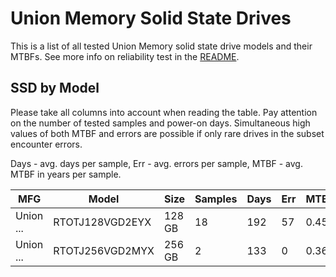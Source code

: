 Union Memory Solid State Drives
===============================

This is a list of all tested Union Memory solid state drive models and their MTBFs. See
more info on reliability test in the [README](https://github.com/linuxhw/SMART).

SSD by Model
------------

Please take all columns into account when reading the table. Pay attention on the
number of tested samples and power-on days. Simultaneous high values of both MTBF
and errors are possible if only rare drives in the subset encounter errors.

Days - avg. days per sample,
Err  - avg. errors per sample,
MTBF - avg. MTBF in years per sample.

| MFG       | Model              | Size   | Samples | Days  | Err   | MTBF |
|-----------|--------------------|--------|---------|-------|-------|------|
| Union ... | RTOTJ128VGD2EYX    | 128 GB | 18      | 192   | 57    | 0.45   |
| Union ... | RTOTJ256VGD2MYX    | 256 GB | 2       | 133   | 0     | 0.36   |

